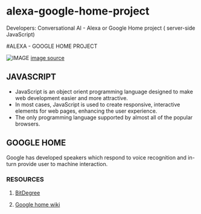# alexa-google-home-project
Developers: Conversational AI - Alexa or Google Home project ( server-side JavaScript)

#ALEXA - GOOGLE HOME PROJECT

![IMAGE]( https://target.scene7.com/is/image/Target/GUEST_9b10b6e0-3d26-4172-a29d-e87d771b8583?wid=488&hei=488&fmt=pjpeg)
[image source](https://github.com/alekhyajaddu/alexa-google-home-project)

## JAVASCRIPT

- JavaScript is an object orient programming language designed to make web development easier and more attractive.
- In most cases, JavaScript is used to create responsive, interactive elements for web pages, enhancing the user experience.
- The only programming language supported by almost all of the popular browsers.

## GOOGLE HOME

Google has developed speakers which respond to voice recognition and in-turn provide user to machine interaction. 

### RESOURCES

1. [BitDegree](https://www.bitdegree.org/tutorials/what-is-javascript-used-for/)

2. [Google home wiki](https://en.wikipedia.org/wiki/Google_Home)
